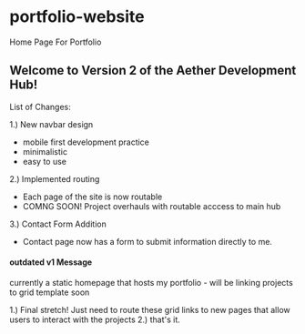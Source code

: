 # portfolio-website
Home Page For Portfolio

## Welcome to Version 2 of the Aether Development Hub!
List of Changes: 

1.) New navbar design 
  - mobile first development practice
  - minimalistic
  - easy to use

2.) Implemented routing 
  - Each page of the site is now routable
  - COMNG SOON! Project overhauls with routable acccess to main hub

3.) Contact Form Addition
  - Contact page now has a form to submit information directly to me.




#### outdated v1 Message
currently a static homepage that hosts my portfolio - will be linking projects to grid template soon

1.) Final stretch! Just need to route these grid links to new pages that allow users to interact with the projects
2.) that's it.



